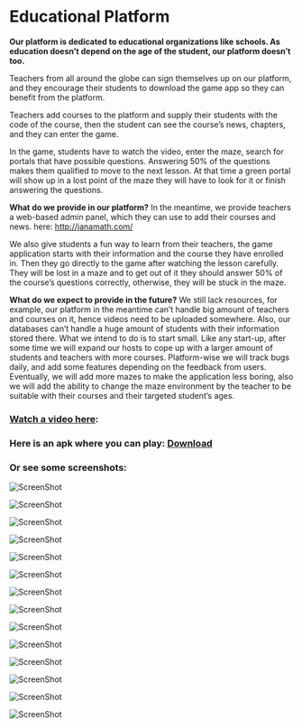 # Educational Platform
**Our platform is dedicated to educational
organizations like schools. As education doesn’t depend on the age of the student, our platform
doesn’t too.**

Teachers from all around the globe can sign themselves up on our platform, and they
encourage their students to download the game app so they can benefit from the platform.

Teachers add courses to the platform and supply their students with
the code of the course, then the student can see the course’s news, chapters, and they can
enter the game.

In the game, students have to watch the video, enter the maze, search for portals that have possible questions.
Answering 50% of the questions makes them qualified to move to the next lesson.
At that time a green portal will show up in a lost point of the maze they will have to look for it or finish answering the questions.

**What do we provide in our platform?**
In the meantime, we provide teachers a web-based admin panel, which they can use to
add their courses and news. here: http://janamath.com/

We also give students a fun way to learn from their teachers, the game application
starts with their information and the course they have enrolled in. Then they go directly to the
game after watching the lesson carefully. They will be lost in a maze and to get out of it they
should answer 50% of the course’s questions correctly, otherwise, they will be stuck in the
maze.

**What do we expect to provide in the future?**
We still lack resources, for example, our platform in the meantime can’t handle big
amount of teachers and courses on it, hence videos need to be uploaded somewhere. Also, our
databases can’t handle a huge amount of students with their information stored there.
What we intend to do is to start small. Like any start-up, after some time we will expand
our hosts to cope up with a larger amount of students and teachers with more courses.
Platform-wise we will track bugs daily, and add some features depending on the
feedback from users. Eventually, we will add more mazes to make the application less boring,
also we will add the ability to change the maze environment by the teacher to be suitable with
their courses and their targeted student’s ages.

### [Watch a video here](https://youtu.be/N_pD-bsX4Wc):

### Here is an apk where you can play: [Download](https://drive.google.com/file/d/11skea61cdXOnfASeSv64AccVHgI87i0k/view?usp=sharing)


### Or see some screenshots:

![ScreenShot](https://github.com/AQaddora/EducationalPlatform/raw/master/sceenshots/1.PNG)

![ScreenShot](https://github.com/AQaddora/EducationalPlatform/raw/master/sceenshots/2.PNG)

![ScreenShot](https://github.com/AQaddora/EducationalPlatform/raw/master/sceenshots/3.PNG)

![ScreenShot](https://github.com/AQaddora/EducationalPlatform/raw/master/sceenshots/4.PNG)

![ScreenShot](https://github.com/AQaddora/EducationalPlatform/raw/master/sceenshots/5.PNG)

![ScreenShot](https://github.com/AQaddora/EducationalPlatform/raw/master/sceenshots/6.PNG)

![ScreenShot](https://github.com/AQaddora/EducationalPlatform/raw/master/sceenshots/7.PNG)

![ScreenShot](https://github.com/AQaddora/EducationalPlatform/raw/master/sceenshots/8.PNG)

![ScreenShot](https://github.com/AQaddora/EducationalPlatform/raw/master/sceenshots/9.PNG)

![ScreenShot](https://github.com/AQaddora/EducationalPlatform/raw/master/sceenshots/10.PNG)

![ScreenShot](https://github.com/AQaddora/EducationalPlatform/raw/master/sceenshots/11.PNG)

![ScreenShot](https://github.com/AQaddora/EducationalPlatform/raw/master/sceenshots/12.PNG)

![ScreenShot](https://github.com/AQaddora/EducationalPlatform/raw/master/sceenshots/13.PNG)

![ScreenShot](https://github.com/AQaddora/EducationalPlatform/raw/master/sceenshots/14.PNG)
